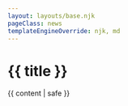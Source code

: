 ```yaml
---
layout: layouts/base.njk
pageClass: news
templateEngineOverride: njk, md
---
```


<h1>{{ title }}</h1>
<main>
  {{ content | safe }}
</main>
